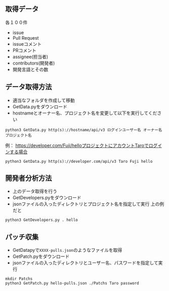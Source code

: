 ## 取得データ
各１００件
* issue
* Pull Request
* issueコメント
* PRコメント
* assignee(担当者)
* contributors(開発者)
* 開発言語とその数

## データ取得方法
* 適当なフォルダを作成して移動
* GetData.pyをダウンロード
* hostnameとオーナー名、プロジェクト名を変更して以下を実行してください
```
python3 GetData.py http(s)://hostname/api/v3 ログインユーザー名 オーナー名 プロジェクト名
```
例：
https://developer.com/Fuji/helloプロジェクトにアカウントTaroでログインする場合
```
python3 GetData.py http(s)://developer.com/api/v3 Taro Fuji hello
```

## 開発者分析方法
* 上のデータ取得を行う
* GetDevelopers.pyをダウンロード
* jsonファイルの入ったディレクトリとプロジェクト名を指定して実行
上の例だと
```
python3 GetDevelopers.py . hello
```

## パッチ収集
* GetDatapyで`XXXX-pulls.json`のようなファイルを取得
* GetPatch.pyをダウンロード
* jsonファイルの入ったディレクトリとユーザー名、パスワードを指定して実行
```
mkdir Patchs
python3 GetPatch.py hello-pulls.json ./Patchs Taro password
```
